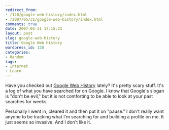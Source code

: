 ```yaml
---
redirect_from:
- /120/google-web-history/index.html
- /2007/05/31/google-web-history/index.html
comments: true
date: 2007-05-31 17:15:23
layout: post
slug: google-web-history
title: Google Web History
wordpress_id: 120
categories:
- Random
tags:
- Internet
- Learn
---
```


Have you checked out [Google Web History](http://www.google.com/history/) lately?  It's pretty scary stuff.  It's a log of what you have searched for on Google.  I know that Google's slogan is "don't be evil," but it is not comforting to be able to look at your past searches for weeks.  

Personally I went in, cleared it and then put it on "pause."  I don't really want anyone to be tracking what I'm searching for and building a profile on me.  It just seems so invasive.  And I don't like it.

